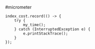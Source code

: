 

#micrometer

```
index_cost.record(() -> {
    try {
        my_time();
    } catch (InterruptedException e) {
        e.printStackTrace();
    }
});
```


